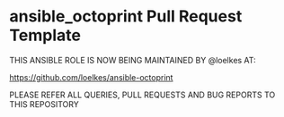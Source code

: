 # ansible_octoprint Pull Request Template

THIS ANSIBLE ROLE IS NOW BEING MAINTAINED BY @loelkes AT:

https://github.com/loelkes/ansible-octoprint

PLEASE REFER ALL QUERIES, PULL REQUESTS AND BUG REPORTS TO THIS REPOSITORY
